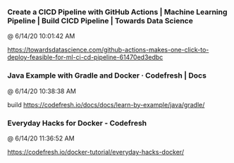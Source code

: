 ﻿

### Create a CICD Pipeline with GitHub Actions | Machine Learning Pipeline | Build CICD Pipeline | Towards Data Science
@ 6/14/20 10:01:42 AM

https://towardsdatascience.com/github-actions-makes-one-click-to-deploy-feasible-for-ml-ci-cd-pipeline-61470ed3edbc




### Java Example with Gradle and Docker · Codefresh | Docs
@ 6/14/20 10:38:38 AM

build
https://codefresh.io/docs/docs/learn-by-example/java/gradle/



### Everyday Hacks for Docker - Codefresh
@ 6/14/20 11:36:52 AM

https://codefresh.io/docker-tutorial/everyday-hacks-docker/

